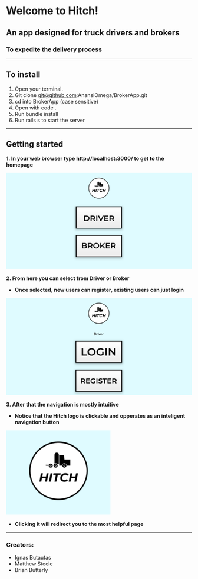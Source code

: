 
# Welcome to Hitch!

## An app designed for truck drivers and brokers 
### To expedite the delivery process
________________________________________________________

## To install 
1. Open your terminal.
2. Git clone git@github.com:AnansiOmega/BrokerApp.git
3. cd into BrokerApp (case sensitive)
4. Open with code .
5. Run bundle install
6. Run rails s to start the server
________________________________________________________

## Getting started 
**1. In your web browser type http://localhost:3000/ to get to the homepage**

![homepage](app/assets/images/screenshot1.png)

**2. From here you can select from Driver or Broker**
* **Once selected, new users can register, existing users can just login**

![login](app/assets/images/screenshot2.png)

**3. After that the navigation is mostly intuitive** 
* **Notice that the Hitch logo is clickable and opperates as an inteligent navigation button**

![logo](app/assets/images/screenshot3.png)

* **Clicking it will redirect you to the most helpful page**
________________________________________________________
### Creators:
* Ignas Butautas
* Matthew Steele
* Brian Butterly
